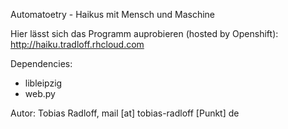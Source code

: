 Automatoetry - Haikus mit Mensch und Maschine

Hier lässt sich das Programm auprobieren (hosted by Openshift): http://haiku.tradloff.rhcloud.com

Dependencies:
- libleipzig
- web.py

Autor: Tobias Radloff, mail [at] tobias-radloff [Punkt] de
